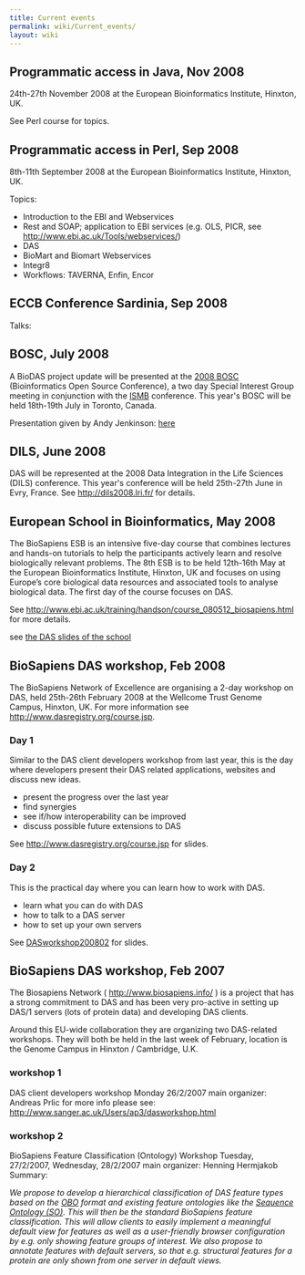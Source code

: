 ```yaml
---
title: Current events
permalink: wiki/Current_events/
layout: wiki
---
```


Programmatic access in Java, Nov 2008
-------------------------------------

24th-27th November 2008 at the European Bioinformatics Institute,
Hinxton, UK.

See Perl course for topics.

Programmatic access in Perl, Sep 2008
-------------------------------------

8th-11th September 2008 at the European Bioinformatics Institute,
Hinxton, UK.

Topics:

-   Introduction to the EBI and Webservices
-   Rest and SOAP; application to EBI services (e.g. OLS, PICR, see
    <http://www.ebi.ac.uk/Tools/webservices/>)
-   DAS
-   BioMart and Biomart Webservices
-   Integr8
-   Workflows: TAVERNA, Enfin, Encor

ECCB Conference Sardinia, Sep 2008
----------------------------------

Talks:

BOSC, July 2008
---------------

A BioDAS project update will be presented at the [2008
BOSC](http://www.open-bio.org/wiki/BOSC_2008) (Bioinformatics Open
Source Conference), a two day Special Interest Group meeting in
conjunction with the [ISMB](http://www.iscb.org/ismb2008/) conference.
This year's BOSC will be held 18th-19th July in Toronto, Canada.

Presentation given by Andy Jenkinson:
[here](http://www.ebi.ac.uk/~aj/BOSC_2008/)

DILS, June 2008
---------------

DAS will be represented at the 2008 Data Integration in the Life
Sciences (DILS) conference. This year's conference will be held
25th-27th June in Evry, France. See <http://dils2008.lri.fr/> for
details.

European School in Bioinformatics, May 2008
-------------------------------------------

The BioSapiens ESB is an intensive five-day course that combines
lectures and hands-on tutorials to help the participants actively learn
and resolve biologically relevant problems. The 8th ESB is to be held
12th-16th May at the European Bioinformatics Institute, Hinxton, UK and
focuses on using Europe’s core biological data resources and associated
tools to analyse biological data. The first day of the course focuses on
DAS.

See
<http://www.ebi.ac.uk/training/handson/course_080512_biosapiens.html>
for more details.

see [ the DAS slides of the
school](/wiki/EuropeanSchoolBioinformatics200805 "wikilink")

BioSapiens DAS workshop, Feb 2008
---------------------------------

The BioSapiens Network of Excellence are organising a 2-day workshop on
DAS, held 25th-26th February 2008 at the Wellcome Trust Genome Campus,
Hinxton, UK. For more information see
<http://www.dasregistry.org/course.jsp>.

### Day 1

Similar to the DAS client developers workshop from last year, this is
the day where developers present their DAS related applications,
websites and discuss new ideas.

-   present the progress over the last year
-   find synergies
-   see if/how interoperability can be improved
-   discuss possible future extensions to DAS

See <http://www.dasregistry.org/course.jsp> for slides.

### Day 2

This is the practical day where you can learn how to work with DAS.

-   learn what you can do with DAS
-   how to talk to a DAS server
-   how to set up your own servers

See [DASworkshop200802](/wiki/DASworkshop200802 "wikilink") for slides.

BioSapiens DAS workshop, Feb 2007
---------------------------------

The Biosapiens Network ( <http://www.biosapiens.info/> ) is a project
that has a strong commitment to DAS and has been very pro-active in
setting up DAS/1 servers (lots of protein data) and developing DAS
clients.

Around this EU-wide collaboration they are organizing two DAS-related
workshops. They will both be held in the last week of February, location
is the Genome Campus in Hinxton / Cambridge, U.K.

### workshop 1

DAS client developers workshop Monday 26/2/2007 main organizer: Andreas
Prlic for more info please see:
<http://www.sanger.ac.uk/Users/ap3/dasworkshop.html>

### workshop 2

BioSapiens Feature Classification (Ontology) Workshop Tuesday,
27/2/2007, Wednesday, 28/2/2007 main organizer: Henning Hermjakob
Summary:

  
*We propose to develop a hierarchical classification of DAS feature
types based on the [OBO](http://obo.sourceforge.net/) format and
existing feature ontologies like the [Sequence
Ontology (SO)](http://www.ebi.ac.uk/ontology-lookup/browse.do?ontName=SO).
This will then be the standard BioSapiens feature classification. This
will allow clients to easily implement a meaningful default view for
features as well as a user-friendly browser configuration by e.g. only
showing feature groups of interest. We also propose to annotate features
with default servers, so that e.g. structural features for a protein are
only shown from one server in default views.*


